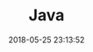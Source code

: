 ---
layout: post
title: "Java"
date: 2018-05-25 23:13:52
image: 'https://adongs.github.io/assets/img/resources/java.jpg'
description: 学习Java对象引用
category: 'Java'
tags:
- java
- 对象引用
introduction: Java对象引用
---